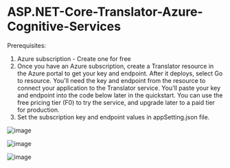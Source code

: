 # ASP.NET-Core-Translator-Azure-Cognitive-Services

Prerequisites:
1. Azure subscription - Create one for free
2. Once you have an Azure subscription, create a Translator resource in the Azure portal to get your key and endpoint. After it deploys, select Go to resource.
   You'll need the key and endpoint from the resource to connect your application to the Translator service. You'll paste your key and endpoint into the code below later in the      quickstart. You can use the free pricing tier (F0) to try the service, and upgrade later to a paid tier for production.
3. Set the subscription key and endpoint values in appSetting.json file.

![image](https://user-images.githubusercontent.com/32801172/124636977-ca9a9d80-dea6-11eb-91c2-8703e352b412.png)


![image](https://user-images.githubusercontent.com/32801172/124635011-9625e200-dea4-11eb-8879-f2c5c5f28ed5.png)

![image](https://user-images.githubusercontent.com/32801172/124635103-afc72980-dea4-11eb-8e5a-1e9de00e34e1.png)
